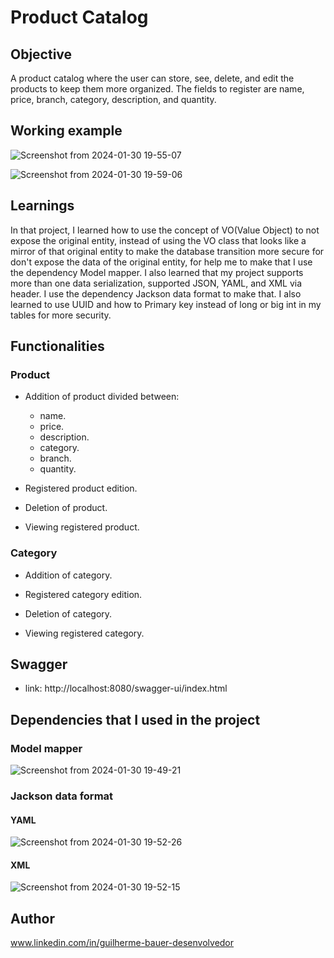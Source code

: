 # Product Catalog    

## Objective     
A product catalog where the user can store, see, delete, and edit the products to keep them more organized. The fields to register are name, price, branch, category, description, and quantity.

## Working example

![Screenshot from 2024-01-30 19-55-07](https://github.com/GuilhermeBauer16/Product-Catalog/assets/123701893/c4d0917c-3584-461c-a740-5db62acf529f)

![Screenshot from 2024-01-30 19-59-06](https://github.com/GuilhermeBauer16/Product-Catalog/assets/123701893/c7068a67-0dfe-479f-abf2-c6c8f37c8d8c)



## Learnings 

In that project, I learned how to use the concept of VO(Value Object) to not expose the original entity, instead of using the VO class that looks like a mirror of that original entity to make the database transition more secure for don't expose the data of the original entity, for help me to make that I use the dependency Model mapper. I also learned that my project supports more than one data serialization, supported JSON, YAML, and XML via header. I use the dependency Jackson data format to make that. I also learned to use UUID and how to Primary key instead of long or big int in my tables for more security.

## Functionalities
### Product
* Addition of product divided between:    
  * name.
  * price.
  * description.
  * category.
  * branch.
  * quantity.
   
* Registered product edition.     
  
* Deletion of product.

* Viewing registered product.

 ### Category

* Addition of category.   
  
  
* Registered category edition.     
  
* Deletion of category.

* Viewing registered category.

## Swagger
* link: http://localhost:8080/swagger-ui/index.html

## Dependencies that I used in the project

### Model mapper

![Screenshot from 2024-01-30 19-49-21](https://github.com/GuilhermeBauer16/Product-Catalog/assets/123701893/eacda546-b024-4f92-86a2-5ea858b71e92)

### Jackson data format

#### YAML
![Screenshot from 2024-01-30 19-52-26](https://github.com/GuilhermeBauer16/Product-Catalog/assets/123701893/f2226aa7-c35f-44b4-8278-cfefa2fc5eb1)

#### XML

![Screenshot from 2024-01-30 19-52-15](https://github.com/GuilhermeBauer16/Product-Catalog/assets/123701893/5978a008-95bb-4d23-afd5-2fa8f3da820d)

## Author
 www.linkedin.com/in/guilherme-bauer-desenvolvedor






